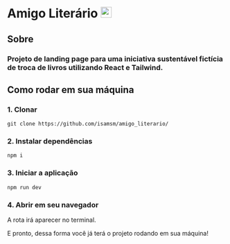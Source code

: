# Amigo Literário <img src="https://raw.githubusercontent.com/Tarikul-Islam-Anik/Animated-Fluent-Emojis/master/Emojis/Objects/Books.png" alt="Books" width="25" height="25" /> 

## Sobre

### Projeto de landing page para uma iniciativa sustentável fictícia de troca de livros utilizando React e Tailwind.

## Como rodar em sua máquina

### 1. Clonar

```git clone https://github.com/isamsm/amigo_literario/```

### 2. Instalar dependências 

```npm i```

### 3. Iniciar a aplicação

```npm run dev```

### 4. Abrir em seu navegador

A rota irá aparecer no terminal.

E pronto, dessa forma você já terá o projeto rodando em sua máquina!